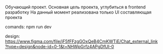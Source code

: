 Обучающий проект. 
Основная цель проекта, углубиться в frontend разработку
На данный момент реализована только UI составляющая проекта


comands: 
npm run dev


design: https://www.figma.com/file/jF5fFFzgGOxQeB4CmKWTiE/Chat_external_link?type=design&node-id=0-1&t=NHWpGrfz4APgDfUI-0
